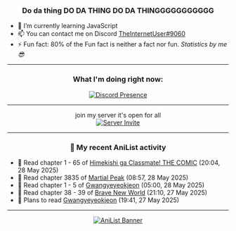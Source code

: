 <div align="center">

### Do da thing DO DA THING DO DA THINGGGGGGGGGGG
</div>

- 🌱 I’m currently learning JavaScript
- 📫 You can contact me on Discord [TheInternetUser#9060](https://discord.com/users/534117072796385300)
- ⚡ Fun fact: 80% of the Fun fact is neither a fact nor fun. _Statistics by me 😎_
<hr>

<div align="center">

### What I'm doing right now:
[![Discord Presence](https://lanyard.cnrad.dev/api/534117072796385300)](https://discord.com/users/534117072796385300)
<hr>

join my server it's open for all <br>
[![Server Invite](https://invidget.switchblade.xyz/bfYgVHxrSs)](https://discord.gg/bfYgVHxrSs)

<hr>
  
### 🌸 My recent AniList activity

</div>

<!-- ANILIST_ACTIVITY:start -->

-   📖 Read chapter 1 - 65 of [Himekishi ga Classmate! THE COMIC](https://anilist.co/manga/86276) (20:04, 28 May 2025)
-   📖 Read chapter 3835 of [Martial Peak](https://anilist.co/manga/104494) (08:57, 28 May 2025)
-   📖 Read chapter 1 - 5 of [Gwangyeyeokjeon](https://anilist.co/manga/176592) (05:00, 28 May 2025)
-   📖 Read chapter 38 - 39 of [Brave New World](https://anilist.co/manga/122161) (21:10, 27 May 2025)
-   📖 Plans to read [Gwangyeyeokjeon](https://anilist.co/manga/176592) (19:41, 27 May 2025)

<!-- ANILIST_ACTIVITY:end -->
<hr>

<div align="center">

[![AniList Banner](https://img.anili.st/User/929966)](https://anilist.co/user/TheInternetUser)

<!-- ![Profile views](https://gpvc.arturio.dev/TheInternetUse7) Since 2023-01-09 -->
<br>


</div>

